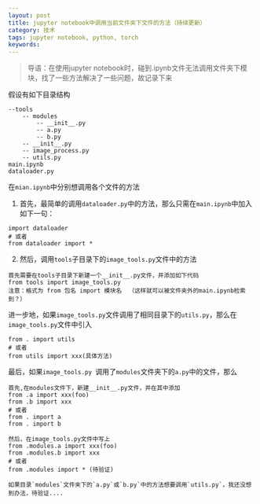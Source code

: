```yaml
---
layout: post
title: jupyter notebook中调用当前文件夹下文件的方法（持续更新）
category: 技术
tags: jupyter notebook, python, torch
keywords: 
---
```




> 导语：在使用jupyter notebook时，碰到.ipynb文件无法调用文件夹下模块，找了一些方法解决了一些问题，故记录下来

假设有如下目录结构

```
--tools
	-- modules
		-- __init__.py
		-- a.py
		-- b.py
	-- __init__.py
	-- image_process.py
	-- utils.py
main.ipynb
dataloader.py
```

在`mian.ipynb`中分别想调用各个文件的方法

1. 首先，最简单的调用`dataloader.py`中的方法，那么只需在`main.ipynb`中加入如下一句：

```
import dataloader
# 或者
from dataloader import *
```

2. 然后，调用`tools`子目录下的`image_tools.py`文件中的方法

```
首先需要在tools子目录下新建一个__init__.py文件，并添加如下代码
from tools import image_tools.py
注意：格式为 from 包名 import 模块名  （这样就可以被文件夹外的main.ipynb检索到？）
```

​	进一步地，如果`image_tools.py`文件调用了相同目录下的`utils.py`，那么在`image_tools.py`文件中引入

```
from . import utils
# 或者
from utils import xxx(具体方法)
```

​	最后，如果`image_tools.py `调用了`modules`文件夹下的`a.py`中的文件，那么

```
首先,在modules文件下，新建__init__.py文件，并在其中添加
from .a import xxx(foo)
from .b import xxx
# 或者
from . import a
from . import b

然后，在image_tools.py文件中写上
from .modules.a import xxx(foo)
from .modules.b import xxx
# 或者
from .modules import * (待验证)

```

 	如果目录`modules`文件夹下的`a.py`或`b.py`中的方法想要调用`utils.py`，我还没想到办法，待验证....

